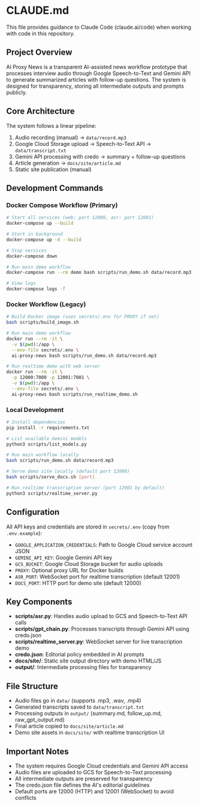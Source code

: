 # CLAUDE.md

This file provides guidance to Claude Code (claude.ai/code) when working with code in this repository.

## Project Overview

AI Proxy News is a transparent AI-assisted news workflow prototype that processes interview audio through Google Speech-to-Text and Gemini API to generate summarized articles with follow-up questions. The system is designed for transparency, storing all intermediate outputs and prompts publicly.

## Core Architecture

The system follows a linear pipeline:
1. Audio recording (manual) → `data/record.mp3`
2. Google Cloud Storage upload → Speech-to-Text API → `data/transcript.txt`
3. Gemini API processing with credo → summary + follow-up questions
4. Article generation → `docs/site/article.md`
5. Static site publication (manual)

## Development Commands

### Docker Compose Workflow (Primary)
```bash
# Start all services (web: port 12000, asr: port 12001)
docker-compose up --build

# Start in background
docker-compose up -d --build

# Stop services
docker-compose down

# Run main demo workflow
docker-compose run --rm demo bash scripts/run_demo.sh data/record.mp3

# View logs
docker-compose logs -f
```

### Docker Workflow (Legacy)
```bash
# Build Docker image (uses secrets/.env for PROXY if set)
bash scripts/build_image.sh

# Run main demo workflow
docker run --rm -it \
  -v $(pwd):/app \
  --env-file secrets/.env \
  ai-proxy-news bash scripts/run_demo.sh data/record.mp3

# Run realtime demo with web server
docker run --rm -it \
  -p 12000:7000 -p 12001:7001 \
  -v $(pwd):/app \
  --env-file secrets/.env \
  ai-proxy-news bash scripts/run_realtime_demo.sh
```

### Local Development
```bash
# Install dependencies
pip install -r requirements.txt

# List available Gemini models
python3 scripts/list_models.py

# Run main workflow locally
bash scripts/run_demo.sh data/record.mp3

# Serve demo site locally (default port 12000)
bash scripts/serve_docs.sh [port]

# Run realtime transcription server (port 12001 by default)
python3 scripts/realtime_server.py
```

## Configuration

All API keys and credentials are stored in `secrets/.env` (copy from `.env.example`):
- `GOOGLE_APPLICATION_CREDENTIALS`: Path to Google Cloud service account JSON
- `GEMINI_API_KEY`: Google Gemini API key
- `GCS_BUCKET`: Google Cloud Storage bucket for audio uploads
- `PROXY`: Optional proxy URL for Docker builds
- `ASR_PORT`: WebSocket port for realtime transcription (default 12001)
- `DOCS_PORT`: HTTP port for demo site (default 12000)

## Key Components

- **scripts/asr.py**: Handles audio upload to GCS and Speech-to-Text API calls
- **scripts/gpt_chain.py**: Processes transcripts through Gemini API using credo.json
- **scripts/realtime_server.py**: WebSocket server for live transcription demo
- **credo.json**: Editorial policy embedded in AI prompts
- **docs/site/**: Static site output directory with demo HTML/JS
- **output/**: Intermediate processing files for transparency

## File Structure

- Audio files go in `data/` (supports .mp3, .wav, .mp4)
- Generated transcripts saved to `data/transcript.txt`
- Processing outputs in `output/` (summary.md, follow_up.md, raw_gpt_output.md)
- Final article copied to `docs/site/article.md`
- Demo site assets in `docs/site/` with realtime transcription UI

## Important Notes

- The system requires Google Cloud credentials and Gemini API access
- Audio files are uploaded to GCS for Speech-to-Text processing
- All intermediate outputs are preserved for transparency
- The credo.json file defines the AI's editorial guidelines
- Default ports are 12000 (HTTP) and 12001 (WebSocket) to avoid conflicts